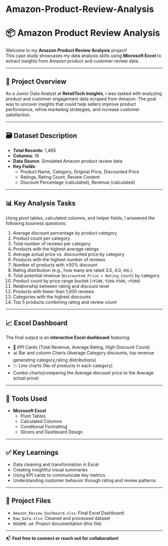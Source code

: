 # Amazon-Product-Review-Analysis
# 📦 Amazon Product Review Analysis

Welcome to my **Amazon Product Review Analysis** project!  
This case study showcases my data analysis skills using **Microsoft Excel** to extract insights from Amazon product and customer review data.

---

## 🧠 Project Overview

As a Junior Data Analyst at **RetailTech Insights**, I was tasked with analyzing product and customer engagement data scraped from Amazon. The goal was to uncover insights that could help sellers improve product performance, refine marketing strategies, and increase customer satisfaction.

---

## 🗃️ Dataset Description

- **Total Records**: 1,465
- **Columns**: 16
- **Data Source**: Simulated Amazon product review data
- **Key Fields**:  
  - Product Name, Category, Original Price, Discounted Price  
  - Ratings, Rating Count, Review Content  
  - Discount Percentage (calculated), Revenue (calculated)

---

## 📊 Key Analysis Tasks

Using pivot tables, calculated columns, and helper fields, I answered the following business questions:

1. Average discount percentage by product category
2. Product count per category
3. Total number of reviews per category
4. Products with the highest average ratings
5. Average actual price vs. discounted price by category
6. Products with the highest number of reviews
7. Number of products with ≥50% discount
8. Rating distribution (e.g., how many are rated 3.0, 4.0, etc.)
9. Total potential revenue (`Discounted_Price × Rating_Count`) by category
10. Product count by price range bucket (`<₹200`, `₹200–₹500`, `>₹500`)
11. Relationship between rating and discount level
12. Products with fewer than 1,000 reviews
13. Categories with the highest discounts
14. Top 5 products combining rating and review count

---

## 📈 Excel Dashboard

The final output is an **interactive Excel dashboard** featuring:

- 📌 KPI Cards (Total Revenue, Average Rating, High Discount Count)
- 📊 Bar and column Charts (Average Category discounts, top revenue generating category,rating  distributions)
- 📉 Line charts (No of products in each category)
- Combo charts(comparing the Average discount price to the Average actual price)

---

## 🔧 Tools Used

- **Microsoft Excel**  
  - Pivot Tables  
  - Calculated Columns  
  - Conditional Formatting  
  - Slicers and Dashboard Design

---

## ✅ Key Learnings

- Data cleaning and transformation in Excel
- Creating insightful visual summaries
- Using KPI cards to communicate key metrics
- Understanding customer behavior through rating and review patterns

---

## 📂 Project Files

- `Amazon_Review_Dashboard.xlsx`: Final Excel Dashboard
- `Raw_Data.xlsx`: Cleaned and processed dataset
- `README.md`: Project documentation (this file)

---


📬 **Feel free to connect or reach out for collaboration!**
